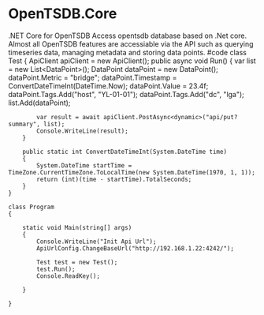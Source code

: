 # OpenTSDB.Core
.NET Core  for OpenTSDB
Access opentsdb database based on .Net core. Almost all OpenTSDB features are accessiable via the API such as querying timeseries data, managing metadata and storing data points.
#code
 class Test
    {
        ApiClient apiClient = new ApiClient();
        public async void Run()
        {
            var list = new List<DataPoint<float>>();
            DataPoint<float> dataPoint = new DataPoint<float>();
            dataPoint.Metric = "bridge";
            dataPoint.Timestamp = ConvertDateTimeInt(DateTime.Now);
            dataPoint.Value = 23.4f;
            dataPoint.Tags.Add("host", "YL-01-01");
            dataPoint.Tags.Add("dc", "lga");
            list.Add(dataPoint);

            var result = await apiClient.PostAsync<dynamic>("api/put?summary", list);
            Console.WriteLine(result);
        }

        public static int ConvertDateTimeInt(System.DateTime time)
        {
            System.DateTime startTime = TimeZone.CurrentTimeZone.ToLocalTime(new System.DateTime(1970, 1, 1));
            return (int)(time - startTime).TotalSeconds;
        }
    }
    
    class Program
    {

        static void Main(string[] args)
        {
            Console.WriteLine("Init Api Url");
            ApiUrlConfig.ChangeBaseUrl("http://192.168.1.22:4242/");
           
            Test test = new Test();
            test.Run();
            Console.ReadKey();

        }

    }
